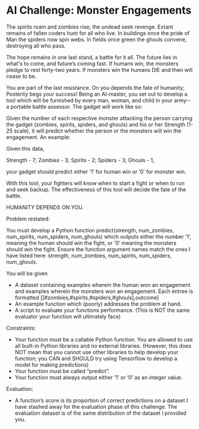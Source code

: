

# AI Challenge: Monster Engagements

The spirits roam and zombies rise; the undead seek revenge. Extant remains of fallen coders hunt for all who live. In buildings once the pride of Man the spiders now spin webs. In fields once green the ghouls convene, destroying all who pass.

The hope remains in one last stand, a battle for it all. The future lies in what's to come, and future’s coming fast. If humans win, the monsters pledge to rest forty-two years. If monsters win the humans DIE and then will cease to be.

You are part of the last resistance. On you depends the fate of humanity; Posterity begs your success! Being an AI-master, you set out to develop a tool which will be furnished by every man, woman, and child in your army--a portable battle assessor. The gadget will work like so:

Given the number of each respective monster attacking the person carrying the gadget (zombies, spirits, spiders, and ghouls) and his or her Strength (1-25 scale), it will predict whether the person or the monsters will win the engagement. An example:

Given this data,

Strength - 7; Zombies - 3; Spirits - 2; Spiders - 3; Ghouls - 1,

your gadget should predict either ‘1’ for human win or ‘0’ for monster win.

With this tool, your fighters will know when to start a fight or when to run and seek backup. The effectiveness of this tool will decide the fate of the battle.

HUMANITY DEPENDS ON YOU.

Problem restated:

You must develop a Python function predict(strength, num_zombies, num_spirits, num_spiders, num_ghouls) which outputs either the number ‘1’, meaning the human should win the fight, or ‘0’ meaning the monsters should win the fight. Ensure the function argument names match the ones I have listed here: strength, num_zombies, num_spirits, num_spiders, num_ghouls.

You will be given

* A dataset containing examples wherein the human won an engagement and examples wherein the monsters won an engagement. Each entree is formatted [[#zombies,#spirits,#spiders,#ghouls],outcome]
* An example function which (poorly) addresses the problem at hand.
* A script to evaluate your functions performance. (This is NOT the same evaluator your function will ultimately face)

Constraints:

* Your function must be a callable Python function. You are allowed to use all built-in Python libraries and no external libraries. (However, this does NOT mean that you cannot use other libraries to help develop your function; you CAN and SHOULD try using Tensorflow to develop a model for making predictions)
* Your function must be called “predict”.
* Your function must always output either ‘1’ or ‘0’ as an integer value.

Evaluation:

* A function’s score is its proportion of correct predictions on a dataset I have stashed away for the evaluation phase of this challenge. The evaluation dataset is of the same distribution of the dataset I provided you.
